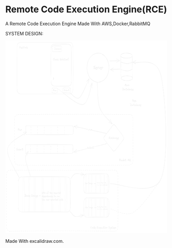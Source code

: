 # Remote Code Execution Engine(RCE)
A Remote Code Execution Engine Made With AWS,Docker,RabbitMQ

SYSTEM DESIGN:
<br>


<img src ="Assets/online-coding-judge.png" height = 600 width = 700>

Made With excalidraw.com.
